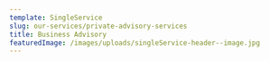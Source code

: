 ```yaml
---
template: SingleService
slug: our-services/private-advisory-services
title: Business Advisory
featuredImage: /images/uploads/singleService-header--image.jpg
---
```

